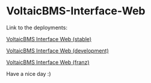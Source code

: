 # VoltaicBMS-Interface-Web

Link to the deployments:

[VoltaicBMS Interface Web (stable)](https://p3h3.github.io/DragonBMS-Interface-Web-Stable)

[VoltaicBMS Interface Web (development)](https://p3h3.github.io/DragonBMS-Interface-Web-Dev)

[VoltaicBMS Interface Web (franz)](https://p3h3.github.io/DragonBMS-Interface-Web-DevFranz)

Have a nice day :)
